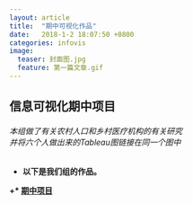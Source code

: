 ```yaml
---
layout: article
title:  "期中可视化作品"
date:   2018-1-2 18:07:50 +0800
categories: infovis
image:
  teaser: 封面图.jpg
  feature: 第一篇文章.gif
---
```

## 信息可视化期中项目

###### 本组做了有关农村人口和乡村医疗机构的有关研究<br>并将六个人做出来的Tableau图链接在同一个图中<b>
 + 以下是我们组的作品。
 
+* [期中项目](https://gigiily000.github.io/infovis/qizhong/example.html)
